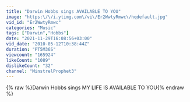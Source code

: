 ```yaml
---
title: "Darwin Hobbs sings AVAILABLE TO YOU"
image: "https:\/\/i.ytimg.com\/vi\/Er2WwtyRmwc\/hqdefault.jpg"
vid_id: "Er2WwtyRmwc"
categories: "Music"
tags: ["Darwin","Hobbs"]
date: "2021-11-29T16:08:56+03:00"
vid_date: "2010-05-12T10:38:44Z"
duration: "PT5M36S"
viewcount: "165924"
likeCount: "1089"
dislikeCount: "32"
channel: "MinstrelProphet3"
---
```

{% raw %}Darwin Hobbs sings MY LIFE IS AVAILABLE TO YOU{% endraw %}
